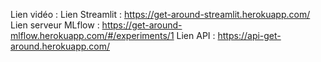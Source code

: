 Lien vidéo : 
Lien Streamlit : https://get-around-streamlit.herokuapp.com/
Lien serveur MLflow : https://get-around-mlflow.herokuapp.com/#/experiments/1
Lien API : https://api-get-around.herokuapp.com/
